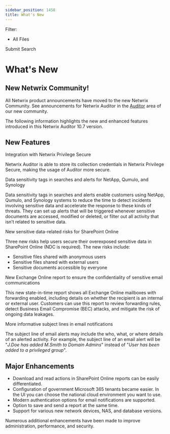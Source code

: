 ```yaml
---
sidebar_position: 1458
title: What's New
---
```


Filter: 

* All Files

Submit Search

# What's New

## New Netwrix Community!

All Netwrix product announcements have moved to the new Netwrix Community. See announcements for Netwrix Auditor in the [Auditor](https://community.netwrix.com/c/auditor/announcements/90 "https://community.netwrix.com/c/auditor/announcements/90") area of our new community.

The following information highlights the new and enhanced features introduced in this Netwrix Auditor 10.7 version.

## New Features

Integration with Netwrix Privilege Secure

Netwrix Auditor is able to store its collection credentials in Netwrix Privilege Secure, making the usage of Auditor more secure.

Data sensitivity tags in searches and alerts for NetApp, Qumulo, and Synology

Data sensitivity tags in searches and alerts enable customers using NetApp, Qumulo, and Synology systems to reduce the time to detect incidents involving sensitive data and accelerate the response to these kinds of threats. They can set up alerts that will be triggered whenever sensitive documents are accessed, modified or deleted, or filter out all activity that isn’t related to sensitive data.

New sensitive data-related risks for SharePoint Online

Three new risks help users secure their overexposed sensitive data in SharePoint Online (NDC is required). The new risks include:

* Sensitive files shared with anonymous users
* Sensitive files shared with external users
* Sensitive documents accessible by everyone

New Exchange Online report to ensure the confidentiality of sensitive email communications

This new state-in-time report shows all Exchange Online mailboxes with forwarding enabled, including details on whether the recipient is an internal or external user. Customers can use this report to review forwarding rules, detect Business Email Compromise (BEC) attacks, and mitigate the risk of ongoing data leakages.

More informative subject lines in email notifications

The subject line of email alerts may include the who, what, or where details of an alerted activity. For example, the subject line of an email alert will be "*J.Doe has added M.Smith to Domain Admins*" instead of "*User has been added to a privileged group*".

## Major Enhancements

* Download and read actions in SharePoint Online reports can be easily differentiated.
* Configuration of government Microsoft 365 tenants became easier. In the UI you can choose the national cloud environment you want to use.
* Modern authentication options for email notifications are supported.
* Option to save and send a report at the same time.
* Support for various new network devices, NAS, and database versions.

Numerous additional enhancements have been made to improve administration, performance, and security.